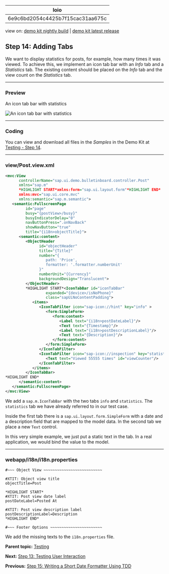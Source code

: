 <!-- loio6e9c6bd2054c4425b7f15cac31aa675c -->

| loio |
| -----|
| 6e9c6bd2054c4425b7f15cac31aa675c |

<div id="loio">

view on: [demo kit nightly build](https://openui5nightly.hana.ondemand.com/#/topic/6e9c6bd2054c4425b7f15cac31aa675c) | [demo kit latest release](https://openui5.hana.ondemand.com/#/topic/6e9c6bd2054c4425b7f15cac31aa675c)</div>

## Step 14: Adding Tabs

We want to display statistics for posts, for example, how many times it was viewed. To achieve this, we implement an icon tab bar with an *Info* tab and a *Statistics* tab. The existing content should be placed on the *Info* tab and the view count on the *Statistics* tab.

***

### Preview

   
  
<a name="loio6e9c6bd2054c4425b7f15cac31aa675c__fig_r1j_pst_mr"/>An icon tab bar with statistics

 ![](loio1d8248aaaac34e1185b36090859cf47c_LowRes.png "An icon tab bar with statistics") 

***

### Coding

You can view and download all files in the *Samples* in the Demo Kit at [Testing - Step 14](https://openui5.hana.ondemand.com/explored.html#/sample/sap.m.tutorial.testing.14/preview).

***

### view/Post.view.xml

``` xml
<mvc:View
      controllerName="sap.ui.demo.bulletinboard.controller.Post"
      xmlns="sap.m"
      *HIGHLIGHT START*xmlns:form="sap.ui.layout.form"*HIGHLIGHT END*
      xmlns:mvc="sap.ui.core.mvc"
      xmlns:semantic="sap.m.semantic">
   <semantic:FullscreenPage
         id="page"
         busy="{postView>/busy}"
         busyIndicatorDelay="0"
         navButtonPress=".onNavBack"
         showNavButton="true"
         title="{i18n>objectTitle}">
      <semantic:content>
         <ObjectHeader
               id="objectHeader"
               title="{Title}"
               number="{
                  path: 'Price',
                  formatter: '.formatter.numberUnit'
               }"
               numberUnit="{Currency}"
               backgroundDesign="Translucent">
         </ObjectHeader>
         *HIGHLIGHT START*<IconTabBar id="iconTabBar"
                  expanded="{device>/isNoPhone}"
                  class="sapUiNoContentPadding">
            <items>
               <IconTabFilter icon="sap-icon://hint" key="info" >
                  <form:SimpleForm>
                     <form:content>
                        <Label text="{i18n>postDateLabel}"/>
                        <Text text="{Timestamp}"/>
                        <Label text="{i18n>postDescriptionLabel}"/>
                        <Text text="{Description}"/>
                     </form:content>
                  </form:SimpleForm>
               </IconTabFilter>
               <IconTabFilter icon="sap-icon://inspection" key="statistics">
                  <Text text="Viewed 55555 times" id="viewCounter"/>
               </IconTabFilter>
            </items>
         </IconTabBar>
*HIGHLIGHT END*
      </semantic:content>
   </semantic:FullscreenPage>
</mvc:View>
```

We add a `sap.m.IconTabBar` with the two tabs `info` and `statistics`. The `statistics` tab we have already referred to in our test case.

Inside the first tab there is a `sap.ui.layout.form.SimpleForm` with a date and a description field that are mapped to the model data. In the second tab we place a new `Text` control.

In this very simple example, we just put a static text in the tab. In a real application, we would bind the value to the model.

***

### webapp/i18n/i18n.properties

``` prefs
#~~~ Object View ~~~~~~~~~~~~~~~~~~~~~~~~~~

#XTIT: Object view title
objectTitle=Post

*HIGHLIGHT START*
#XTIT: Post view date label
postDateLabel=Posted At

#XTIT: Post view description label
postDescriptionLabel=Description
*HIGHLIGHT END*

#~~~ Footer Options ~~~~~~~~~~~~~~~~~~~~~~~
```

We add the missing texts to the `i18n.properties` file.

**Parent topic:** [Testing](Testing_291c912.md "In this tutorial we will test application functionality with the testing tools that are delivered with OpenUI5. At different steps of this tutorial you will write tests using QUnit, OPA5, and the OData V2 mock server. Additionally, you will learn about testing strategies, Test Driven Development (TDD), and much more.")

**Next:** [Step 13: Testing User Interaction](Step_13_Testing_User_Interaction_19ccd47.md "In this step we want to write a test that simulates user interaction with an icon tab bar. We want to change the tab and check if the correct content is shown.")

**Previous:** [Step 15: Writing a Short Date Formatter Using TDD](Step_15_Writing_a_Short_Date_Formatter_Using_TDD_bc4114a.md "It's now time to improve the content of the Info tab. We want to see the Posted At date in a formatted way. Based on the age of the post, we either display the time, a textural representation of the day, or the date only.")

